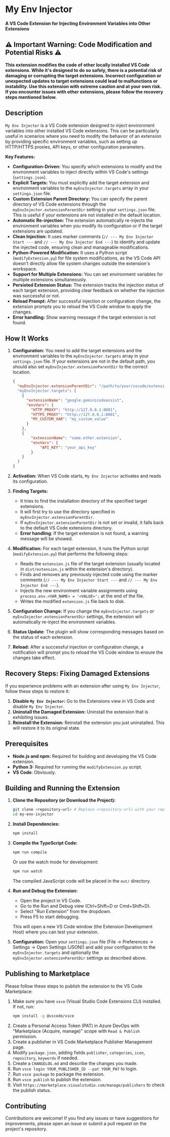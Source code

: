 # My Env Injector

**A VS Code Extension for Injecting Environment Variables into Other Extensions**

## ⚠️ Important Warning: Code Modification and Potential Risks ⚠️

**This extension modifies the code of other locally installed VS Code extensions. While it's designed to do so safely, there is a potential risk of damaging or corrupting the target extensions. Incorrect configuration or unexpected updates to target extensions could lead to malfunctions or instability.  Use this extension with extreme caution and at your own risk. If you encounter issues with other extensions, please follow the recovery steps mentioned below.**

## Description

`My Env Injector` is a VS Code extension designed to inject environment variables into other installed VS Code extensions. This can be particularly useful in scenarios where you need to modify the behavior of an extension by providing specific environment variables, such as setting up HTTP/HTTPS proxies, API keys, or other configuration parameters.

**Key Features:**

*   **Configuration-Driven:** You specify which extensions to modify and the environment variables to inject directly within VS Code's settings (`settings.json`).
*   **Explicit Targets:** You must explicitly add the target extension and environment variables to the `myEnvInjector.targets` array in your `settings.json` file.
*   **Custom Extension Parent Directory:** You can specify the parent directory of VS Code extensions through the `myEnvInjector.extensionParentDir` setting in your `settings.json` file. This is useful if your extensions are not installed in the default location.
*   **Automatic Re-injection:** The extension automatically re-injects the environment variables when you modify its configuration or if the target extensions are updated.
*   **Clean Injection:** It uses marker comments (`// --- My Env Injector Start ---` and `// --- My Env Injector End ---`) to identify and update the injected code, ensuring clean and manageable modifications.
*   **Python-Powered Modification:** It uses a Python script (`modifyExtension.py`) for file system modifications, as the VS Code API doesn't directly allow file system changes outside the extension's workspace.
*   **Support for Multiple Extensions:** You can set environment variables for multiple extensions simultaneously.
*   **Persisted Extension Status:** The extension tracks the injection status of each target extension, providing clear feedback on whether the injection was successful or not.
*   **Reload Prompt:** After successful injection or configuration change, the extension prompts you to reload the VS Code window to apply the changes.
*   **Error handling:** Show warning message if the target extension is not found.

## How It Works

1.  **Configuration:** You need to add the target extensions and the environment variables to the `myEnvInjector.targets` array in your `settings.json` file. If your extensions are not in the default path, you should also set `myEnvInjector.extensionParentDir` to the correct location.

    ```json
    {
      "myEnvInjector.extensionParentDir": "/path/to/your/vscode/extensions", // Optional: specify custom parent directory
      "myEnvInjector.targets": [
        {
          "extensionName": "google.geminicodeassist",
          "envVars": {
            "HTTP_PROXY": "http://127.0.0.1:8001",
            "HTTPS_PROXY": "http://127.0.0.1:8001",
            "MY_CUSTOM_VAR": "my_custom_value"
          }
        },
        {
            "extensionName": "some.other.extension",
            "envVars": {
                "API_KEY": "your_api_key"
            }
        }
      ]
    }
    ```

2.  **Activation:** When VS Code starts, `My Env Injector` activates and reads its configuration.
3.  **Finding Targets:**
    *   It tries to find the installation directory of the specified target extensions.
    *   It will first try to use the directory specified in `myEnvInjector.extensionParentDir`.
    *   If `myEnvInjector.extensionParentDir` is not set or invalid, it falls back to the default VS Code extensions directory.
    * **Error handling**: If the target extension is not found, a warning message will be showed.
4.  **Modification:** For each target extension, it runs the Python script (`modifyExtension.py`) that performs the following steps:
    *   Reads the `extension.js` file of the target extension (usually located in `dist/extension.js` within the extension's directory).
    *   Finds and removes any previously injected code using the marker comments (`// --- My Env Injector Start ---` and `// --- My Env Injector End ---`).
    *   Injects the new environment variable assignments using `process.env.<VAR_NAME> = '<VALUE>';` at the end of the file.
    *   Writes the modified `extension.js` file back to disk.
5.  **Configuration Change:** If you change the `myEnvInjector.targets` or `myEnvInjector.extensionParentDir` settings, the extension will automatically re-inject the environment variables.
6. **Status Update**: The plugin will show corresponding messages based on the status of each extension.
7.  **Reload:** After a successful injection or configuration change, a notification will prompt you to reload the VS Code window to ensure the changes take effect.

## Recovery Steps: Fixing Damaged Extensions

If you experience problems with an extension after using `My Env Injector`, follow these steps to restore it:

1.  **Disable `My Env Injector`:** Go to the Extensions view in VS Code and disable `My Env Injector`.
2.  **Uninstall the Damaged Extension:** Uninstall the extension that is exhibiting issues.
3.  **Reinstall the Extension:** Reinstall the extension you just uninstalled. This will restore it to its original state.

## Prerequisites

*   **Node.js and npm:** Required for building and developing the VS Code extension.
*   **Python 3:** Required for running the `modifyExtension.py` script.
*   **VS Code**: Obviously.

## Building and Running the Extension

1.  **Clone the Repository (or Download the Project):**
    ```bash
    git clone <repository-url> # Replace <repository-url> with your repository URL
    cd my-env-injector
    ```

2.  **Install Dependencies:**
    ```bash
    npm install
    ```

3.  **Compile the TypeScript Code:**
    ```bash
    npm run compile
    ```
    Or use the watch mode for development:
    ```bash
    npm run watch
    ```
    The compiled JavaScript code will be placed in the `out/` directory.

4.  **Run and Debug the Extension:**
    *   Open the project in VS Code.
    *   Go to the Run and Debug view (Ctrl+Shift+D or Cmd+Shift+D).
    *   Select "Run Extension" from the dropdown.
    *   Press F5 to start debugging.

    This will open a new VS Code window (the Extension Development Host) where you can test your extension.

5.  **Configuration:** Open your `settings.json` file (File -> Preferences -> Settings -> Open Settings (JSON)) and add your configuration to the `myEnvInjector.targets` and optionally the `myEnvInjector.extensionParentDir` settings as described above.

## Publishing to Marketplace

Please follow these steps to publish the extension to the VS Code Marketplace:

1.  Make sure you have `vsce` (Visual Studio Code Extensions CLI) installed. If not, run:
    ```bash
    npm install -g @vscode/vsce
    ```
2.  Create a Personal Access Token (PAT) in Azure DevOps with "Marketplace (Acquire, manage)" scope with `Read & Publish` permission.
3.  Create a publisher in VS Code Marketplace Publisher Management page.
4.  Modify `package.json`, adding fields `publisher`, `categories`, `icon`, `repository`, `keywords` if needed.
5. Create a `CHANGELOG.md` and describe the changes you made.
6.  Run `vsce login YOUR_PUBLISHER_ID --pat YOUR_PAT` to login.
7.  Run `vsce package` to package the extension.
8. Run `vsce publish` to publish the extension.
9. Visit `https://marketplace.visualstudio.com/manage/publishers` to check the publish status.

## Contributing

Contributions are welcome! If you find any issues or have suggestions for improvements, please open an issue or submit a pull request on the project's repository.
